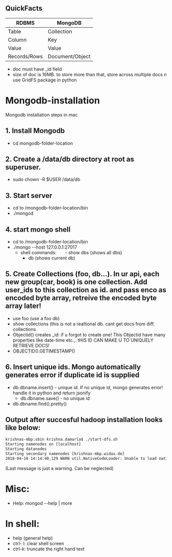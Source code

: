 ## QuickFacts

| RDBMS| MongoDB  | 
|------|----------|
| Table|Collection| 
|Column|Key       |  
|Value	|Value|
|Records/Rows	 |Document/Object|


- doc must have _id field
- size of doc is 16MB. to store more than that, store across multiple docs n use GridFS package in python

# Mongodb-installation
Mongodb installation steps in mac

## 1. Install Mongodb 
  - cd mongodb-folder-location
  
## 2. Create a /data/db directory at root as superuser. 
- sudo chown -R $USER /data/db
  
## 3. Start server
  - cd to /mongodb-folder-location/bin
  - ./mongod
  
## 4. start mongo shell
  -  cd to /mongodb-folder-location/bin
  - ./mongo --host 127.0.0.1:27017
      - shell commands: 
        - show dbs (shows all dbs)
        - db (shows current db)
       
## 5. Create Collections (foo, db...). In ur api, each new group(car, book) is one collection. Add user_ids to this collection as id. and pass enco as encoded byte array, retreive the encoded byte array later! 
  - use foo (use a foo db) 
  - show collections (this is not a realtional db. cant get docs from diff. collections 
  - Objectid() creates _id: if u forgot to create one! This Objectid have many properties like date-time etc.,. tHIS ID CAN MAKE U TO UNIQUELY RETRIEVE DOCS!
  - OBJECTID().GETIMESTAMP()

## 6. Insert unique ids. Mongo automatically generates error if duplicate id is supplied
  - db.dbname.insert() - unique id. If no unique id, mongo generates error! handle it in python and return jsonify
      - db.dbname.save() - no unique id 
  - db.dbname.find().pretty()

## Output after succesful hadoop installation looks like below:
```xml
krishnas-mbp:sbin krishna.damarla$ ./start-dfs.sh 
Starting namenodes on [localhost]
Starting datanodes
Starting secondary namenodes [krishnas-mbp.widas.de]
2018-04-10 14:14:40,129 WARN util.NativeCodeLoader: Unable to load native-hadoop library for your platform... using builtin-java classes where applicable
```
(Last message is just a warning. Can be neglected) 



# Misc:
- Help:  mongod --help | more
# In shell:
 - help (general help)
  - ctrl- l: clear shell screen
  - ctrl-k: truncate the right hand text
